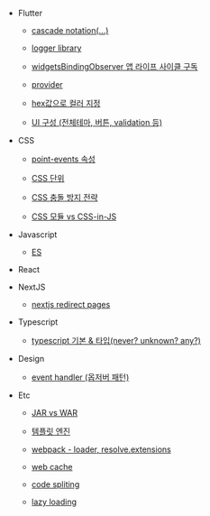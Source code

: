 - Flutter

  - [cascade notation(...)](flutter/20220524.md)

  - [logger library](flutter/20220525.md)

  - [widgetsBindingObserver 앱 라이프 사이클 구독](flutter/20220526.md)

  - [provider](flutter/20220603.md)

  - [hex값으로 컬러 지정](flutter/20220609.md)

  - [UI 구성 (전체테마, 버튼, validation 등)](flutter/20220610.md)

- CSS

  - [point-events 속성](css/20220526.md)

  - [CSS 단위](css/20220622.md)

  - [CSS 충돌 방지 전략](css/20220624.md)

  - [CSS 모듈 vs CSS-in-JS](css/20220821.md)

- Javascript

  - [ES](javascript/20220623.md)

- React


- NextJS

  - [nextjs redirect pages](nextjs/20220911.md)

- Typescript

  - [typescript 기본 & 타입(never? unknown? any?)](typescript/20220622.md)

- Design

  - [event handler (옵저버 패턴)](design/20220530.md)

- Etc

  - [JAR vs WAR](etc/20220605.md)

  - [템플릿 엔진](etc/20220606.md)

  - [webpack - loader, resolve.extensions](etc/20220617.md)

  - [web cache](etc/20220621.md)

  - [code spliting](etc/20220622.md)

  - [lazy loading](etc/20220623.md)

  